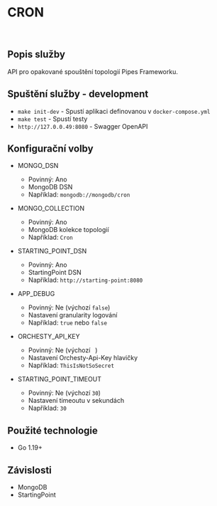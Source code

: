 # CRON
​
## Popis služby
API pro opakované spouštění topologií Pipes Frameworku.

## Spuštění služby - development
- `make init-dev` - Spustí aplikaci definovanou v `docker-compose.yml`
- `make test` - Spustí testy
- `http://127.0.0.49:8080` - Swagger OpenAPI

## Konfigurační volby
- MONGO_DSN
    - Povinný: Ano
    - MongoDB DSN
    - Například: `mongodb://mongodb/cron`

- MONGO_COLLECTION
    - Povinný: Ano
    - MongoDB kolekce topologií
    - Například: `Cron`

- STARTING_POINT_DSN
    - Povinný: Ano
    - StartingPoint DSN
    - Například: `http://starting-point:8080`

- APP_DEBUG
    - Povinný: Ne (výchozí `false`)
    - Nastavení granularity logování
    - Například: `true` nebo `false`

- ORCHESTY_API_KEY
    - Povinný: Ne (výchozí ` `)
    - Nastavení Orchesty-Api-Key hlavičky
    - Například: `ThisIsNotSoSecret`

- STARTING_POINT_TIMEOUT
    - Povinný: Ne (výchozí `30`)
    - Nastavení timeoutu v sekundách
    - Například: `30`

## Použité technologie
- Go 1.19+

## Závislosti
- MongoDB
- StartingPoint
